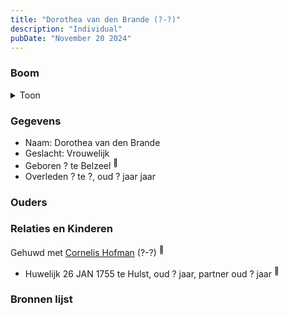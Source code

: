 ```yaml
---
title: "Dorothea van den Brande (?-?)"
description: "Individual"
pubDate: "November 20 2024"
---
```


### Boom
<details><summary>Toon</summary>

![test](https://www.plantuml.com/plantuml/svg/ZP71JW8n48RlVOe973oHWEjg81l0HJRgmNZmJhhRWMssxP1EaQo4TxV21ZaPRytCt__xqiuvI1zsrWXkjDjABosKicesddPEBSYGX-2buxX25qIj5KAbVMNmV4Qx3IrOj2LwFeyue4SAxHR5LMjb93CS103av1NwZrfNZKFcBBDIk-aK4d4KuWRUJoWMudobzqIUGeqIFgK3XGxoAAIm1vBXPJWSfWbSAlf5laoMIUGSrXgDEa8sAMNPhaeAmU1a2ZF8qNmXcgi4DpjZLh5qLNbYBYbgdQAp7wDEOq7UeT4CpxIsqbtmTsE0_Z8fqYB_6nkRWoVwBxV3PfCzAgNT9Yvkx-7ryGr63sbwmXSHFnf3t-XD7LeqXlPHuIYwLnaCkeJeF7y7OevEnM__1W00)
</details>

### Gegevens
- Naam: Dorothea van den Brande 
- Geslacht: Vrouwelijk
- Geboren ? te Belzeel <sup><a href="../s00072/" style="text-decoration:none" title="Huwelijk Cornelis Hofman en Dorothea van den Brande 26-01-1755">:link:</a></sup>
- Overleden ? te ?, oud ? jaar jaar 

### Ouders

### Relaties en Kinderen

Gehuwd met [Cornelis Hofman](../i00049/) (?-?) <sup><a href="../s00072/" style="text-decoration:none" title="Huwelijk Cornelis Hofman en Dorothea van den Brande 26-01-1755">:link:</a></sup>
- Huwelijk 26 JAN 1755 te Hulst, oud ? jaar, partner oud ? jaar <sup><a href="../s00072/" style="text-decoration:none" title="Huwelijk Cornelis Hofman en Dorothea van den Brande 26-01-1755">:link:</a></sup>

### Bronnen lijst